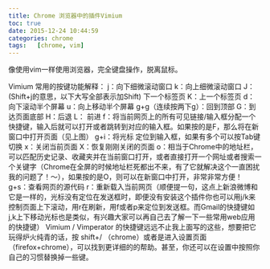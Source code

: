 ```yaml
---
title: Chrome 浏览器中的插件Vimium
toc: true
date: 2015-12-24 10:44:59
categories: chrome
tags:   [chrome, vim]
---
```


像使用vim一样使用浏览器，完全键盘操作，脱离鼠标。

Vimium 常用的按键功能解释：
j：向下细微滚动窗口   k：向上细微滚动窗口
J：(Shift+j的意思，以下大写全部表示加Shift) 下一个标签页  K：上一个标签页
d：向下滚动半个屏幕   u：向上移动半个屏幕
g+g（连续按两下g）：回到顶部
G：到达页面底部
H：后退   L： 前进
f：将当前网页上的所有可见链接/输入框分配一个快捷键，输入后就可以打开或者跳转到对应的输入框。如果按的是F，那么将在新窗口中打开页面（见上图）
g+i：将光标 定位到输入框，如果有多个可以按Tab键切换
x：关闭当前页面   X：恢复刚刚关闭的页面
o：相当于Chrome中的地址栏，可以匹配历史记录、收藏夹并在当前窗口打开，或者直接打开一个网址或者搜索一个关键字（Chrome在全屏的时候地址栏死都出不来，有了它就解决这个一直困扰我的问题了！～），如果按的是O，则可以在新窗口中打开，非常非常方便！
g+s：查看网页的源代码
r：重新载入当前网页（顺便提一句，这点上新浪微博和它是一样的，光标没有定位在发送框时，即便没有安装这个插件你也可以用j/k来控制页面上下滚动，用r在刷新，用f或者p来定位到发送框。而Gmail的快捷键如j,k上下移动光标也是类似，有兴趣大家可以再自己去了解一下一些常用web应用的快捷键）
Vimium / Vimperator 的快捷键远远不止我上面写的这些，想要把它玩得炉火纯青的话，按 shift+/ （chrome）或者是进入设置页面（firefox+chrome），可以找到更详细的的帮助。甚至，你还可以在设置中按照你自己的习惯替换掉一些键。